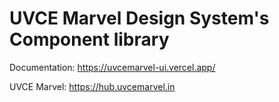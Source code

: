# UVCE Marvel Design System's Component library

Documentation: https://uvcemarvel-ui.vercel.app/

UVCE Marvel: https://hub.uvcemarvel.in
